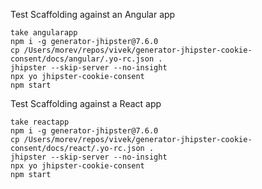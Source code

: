 
Test Scaffolding against an Angular app
```
take angularapp
npm i -g generator-jhipster@7.6.0
cp /Users/morev/repos/vivek/generator-jhipster-cookie-consent/docs/angular/.yo-rc.json .
jhipster --skip-server --no-insight
npx yo jhipster-cookie-consent
npm start

```

Test Scaffolding against a React app
```
take reactapp
npm i -g generator-jhipster@7.6.0
cp /Users/morev/repos/vivek/generator-jhipster-cookie-consent/docs/react/.yo-rc.json .
jhipster --skip-server --no-insight
npx yo jhipster-cookie-consent
npm start

```
